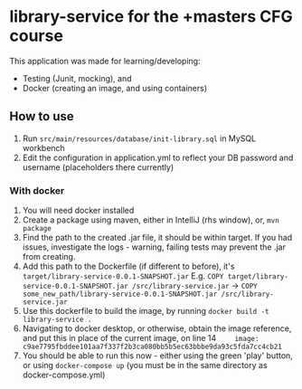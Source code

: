 # library-service for the +masters CFG course
This application was made for learning/developing: 
- Testing (Junit, mocking), and 
- Docker (creating an image, and using containers)

## How to use 
1. Run `src/main/resources/database/init-library.sql` in MySQL workbench
2. Edit the configuration in application.yml to reflect your DB password and username (placeholders there currently)

### With docker
1. You will need docker installed
2. Create a package using maven, either in IntelliJ (rhs window), or, `mvn package`
3. Find the path to the created .jar file, it should be within target. If you had issues, investigate the logs - warning, failing tests may prevent the .jar from creating. 
4. Add this path to the Dockerfile (if different to before), it's `target/library-service-0.0.1-SNAPSHOT.jar` 
E.g. `COPY target/library-service-0.0.1-SNAPSHOT.jar /src/library-service.jar` -> `COPY some_new_path/library-service-0.0.1-SNAPSHOT.jar /src/library-service.jar`
5. Use this dockerfile to build the image, by running `docker build -t library-service .`
6. Navigating to docker desktop, or otherwise, obtain the image reference, and put this in place of the current image, on line 14 `    image: c9ae7795fbddee101aa7f337f2b3ca080bb5b5ec63bbbe9da93c5fda7cc4cb21`
7. You should be able to run this now - either using the green 'play' button, or using `docker-compose up` (you must be in the same directory as docker-compose.yml)